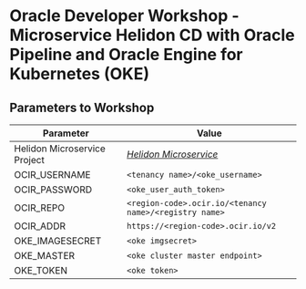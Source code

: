 # Oracle Developer Workshop - Microservice Helidon CD with Oracle Pipeline and Oracle Engine for Kubernetes (OKE)

## Parameters to Workshop

| Parameter                    | Value                                                     |
| ---------------------------- | --------------------------------------------------------- |
| Helidon Microservice Project | *[Helidon Microservice](https://github.com/pasimoes/helidon-quickstart-se)* |
| OCIR_USERNAME                | `<tenancy name>/<oke_username>`                           |
| OCIR_PASSWORD                | `<oke_user_auth_token>`                                   |
| OCIR_REPO                    | `<region-code>.ocir.io/<tenancy name>/<registry name>`    |
| OCIR_ADDR                    | `https://<region-code>.ocir.io/v2`                        | 
| OKE_IMAGESECRET              | `<oke imgsecret>`                                         |
| OKE_MASTER                   | `<oke cluster master endpoint>`                           |
| OKE_TOKEN                    | `<oke token>`                                             |

